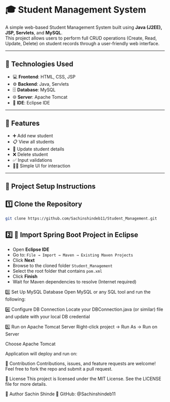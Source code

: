 # 🎓 Student Management System

A simple web-based Student Management System built using **Java (J2EE), JSP, Servlets**, and **MySQL**.  
This project allows users to perform full CRUD operations (Create, Read, Update, Delete) on student records through a user-friendly web interface.

---

## 🔧 Technologies Used

- 💻 **Frontend**: HTML, CSS, JSP  
- ⚙️ **Backend**: Java, Servlets  
- 🗄️ **Database**: MySQL  
- 🌐 **Server**: Apache Tomcat  
- 🧠 **IDE**: Eclipse IDE

---

## 🚀 Features

- ➕ Add new student
- 📋 View all students
- 📝 Update student details
- ❌ Delete student
- ✅ Input validations
- 👨‍💻 Simple UI for interaction

---

## 📂 Project Setup Instructions

## 1️⃣ Clone the Repository

```bash
git clone https://github.com/Sachinshindeb11/Student_Management.git
```
   
## 2️⃣ 🧩 Import Spring Boot Project in Eclipse

- Open **Eclipse IDE**
- Go to: `File → Import → Maven → Existing Maven Projects`
- Click **Next**
- Browse to the cloned folder `Student_Management`
- Select the root folder that contains `pom.xml`
- Click **Finish**
- Wait for Maven dependencies to resolve (Internet required)



3️⃣ Set Up MySQL Database
Open MySQL or any SQL tool and run the following:

4️⃣ Configure DB Connection
Locate your DBConnection.java (or similar) file and update with your local DB credential

5️⃣ Run on Apache Tomcat Server
Right-click project → Run As → Run on Server

Choose Apache Tomcat

Application will deploy and run on:

🤝 Contribution
Contributions, issues, and feature requests are welcome!
Feel free to fork the repo and submit a pull request.

📃 License
This project is licensed under the MIT License.
See the LICENSE file for more details.

👤 Author
Sachin Shinde
🔗 GitHub: @Sachinshindeb11
